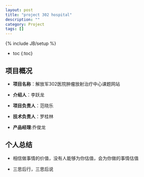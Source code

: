 ```yaml
---
layout: post
title: "project 302 hospital"
description: ""
category: Project 
tags: []
---
```

{% include JB/setup %}

<!-- 目录 -->
* toc
{:toc}

<!-- 正文 -->

## 项目概况 ##

* **项目名称**：解放军302医院肿瘤放射治疗中心课题网站

* **介绍人**：李跃龙

* **项目负责人**：范晓乐

* **技术负责人**：罗桂林

* **产品经理**:乔俊龙


## 个人总结 ##

* 相信做事情的价值，没有人能够为你估值，会为你做的事情估值

* 三思后行，三思后说

